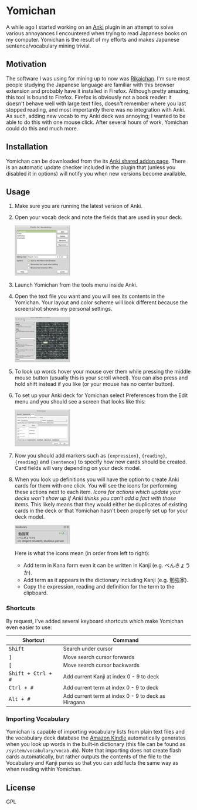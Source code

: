 # Yomichan #

A while ago I started working on an [Anki](http://ankisrs.net/) plugin in an attempt to solve various annoyances I
encountered when trying to read Japanese books on my computer. Yomichan is the result of my efforts and makes Japanese
sentence/vocabulary mining trivial.

## Motivation ##

The software I was using for mining up to now was [Rikaichan](http://www.polarcloud.com/rikaichan/). I'm sure most
people studying the Japanese language are familiar with this browser extension and probably have it installed in
Firefox. Although pretty amazing, this tool is bound to Firefox.  Firefox is obviously not a book reader: it doesn't
behave well with large text files, doesn't remember where you last stopped reading, and most importantly there was no
integration with Anki. As such, adding new vocab to my Anki deck was annoying; I wanted to be able to do this with one
mouse click. After several hours of work, Yomichan could do this and much more.

## Installation ##

Yomichan can be downloaded from the its [Anki shared addon page](https://ankiweb.net/shared/info/934748696). There is an
automatic update checker included in the plugin that (unless you disabled it in options) will notify you when new
versions become available.

## Usage ##

1.  Make sure you are running the latest version of Anki.
2.  Open your vocab deck and note the fields that are used in your deck.

    [![Card layout dialog](img/layout-thumb.png)](img/layout.png)

3.  Launch Yomichan from the tools menu inside Anki.
4.  Open the text file you want and you will see its contents in the Yomichan.  Your layout and color scheme will look
    different because the screenshot shows my personal settings.

    [![Reader dialog](img/reader-thumb.png)](img/reader.png)

5.  To look up words hover your mouse over them while pressing the middle mouse button (usually this is your scroll
    wheel). You can also press and hold shift instead if you like (or your mouse has no center button).
6.  To set up your Anki deck for Yomichan select Preferences from the Edit menu and you should see a screen that looks
    like this:

    [![Preferences dialog](img/preferences-thumb.png)](img/preferences.png)

7.  Now you should add markers such as `{expression}`, `{reading}`, `{reading}` and `{sentence}` to specify how new
    cards should be created. Card fields will vary depending on your deck model.
8.  When you look up definitions you will have the option to create Anki cards for them with one click. You will see the
    icons for performing these actions next to each item. *Icons for actions which update your decks won't show up if
    Anki thinks you can't add a fact with those items*. This likely means that they would either be duplicates of
    existing cards in the deck or that Yomichan hasn't been properly set up for your deck model.

    [![Icons](img/icons-thumb.png)](img/icons.png)

    Here is what the icons mean (in order from left to right):
    *   Add term in Kana form even it can be written in Kanji (e.g. べんきょうか).
    *   Add term as it appears in the dictionary including Kanji (e.g. 勉強家).
    *   Copy the expression, reading and definition for the term to the clipboard.

### Shortcuts ###

By request, I've added several keyboard shortcuts which make Yomichan even easier to use:

| Shortcut                    | Command                                             |
|-----------------------------|-----------------------------------------------------|
| <kbd>Shift</kbd>            | Search under cursor                                 |
| <kbd>]</kbd>                | Move search cursor forwards                         |
| <kbd>[</kbd>                | Move search cursor backwards                        |
| <kbd>Shift + Ctrl + #</kbd> | Add current Kanji at index 0 - 9 to deck            |
| <kbd>Ctrl + #</kbd>         | Add current term at index  0 - 9 to deck            |
| <kbd>Alt + #</kbd>          | Add current term at index 0 - 9 to deck as Hiragana |

### Importing Vocabulary ###

Yomichan is capable of importing vocabulary lists from plain text files and the vocabulary deck database the [Amazon
Kindle](http://en.wikipedia.org/wiki/Kindle) automatically generates when you look up words in the built-in dictionary
(this file can be found as `/system/vocabulary/vocab.db`). Note that importing does not create flash cards
automatically, but rather outputs the contents of the file to the Vocabulary and Kanji panes so that you can add facts
the same way as when reading within Yomichan.

## License ##

GPL
